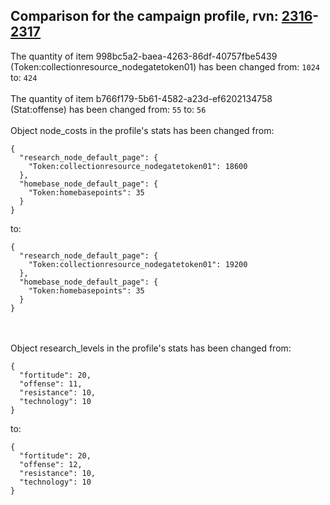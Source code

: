 ## Comparison for the campaign profile, rvn: [2316](https://github.com/PRO100KatYT/FortniteProfileRevisions/tree/main/profiles/campaign/2316%20campaign.json)-[2317](https://github.com/PRO100KatYT/FortniteProfileRevisions/tree/main/profiles/campaign/2317%20campaign.json)

The quantity of item 998bc5a2-baea-4263-86df-40757fbe5439 (Token:collectionresource_nodegatetoken01) has been changed from: `1024` to: `424`
<br><br>
The quantity of item b766f179-5b61-4582-a23d-ef6202134758 (Stat:offense) has been changed from: `55` to: `56`
<br><br>
Object node_costs in the profile's stats has been changed from:

```
{
  "research_node_default_page": {
    "Token:collectionresource_nodegatetoken01": 18600
  },
  "homebase_node_default_page": {
    "Token:homebasepoints": 35
  }
}
```

to:

```
{
  "research_node_default_page": {
    "Token:collectionresource_nodegatetoken01": 19200
  },
  "homebase_node_default_page": {
    "Token:homebasepoints": 35
  }
}
```

<br><br>
Object research_levels in the profile's stats has been changed from:

```
{
  "fortitude": 20,
  "offense": 11,
  "resistance": 10,
  "technology": 10
}
```

to:

```
{
  "fortitude": 20,
  "offense": 12,
  "resistance": 10,
  "technology": 10
}
```

<br><br>
